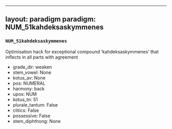 
---
layout: paradigm
paradigm: NUM_51kahdeksaskymmenes
---
### ` NUM_51kahdeksaskymmenes `

Optimisation hack for exceptional compound ’kahdeksaskymmenes’ that inflects in all parts with agreement
* grade_dir: weaken
* stem_vowel: None
* kotus_av: None
* pos: NUMERAL
* harmony: back
* upos: NUM
* kotus_tn: 51
* plurale_tantum: False
* clitics: False
* possessive: False
* stem_diphthong: None
